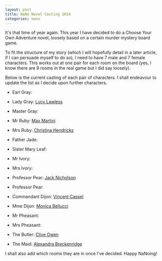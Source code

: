 ```yaml
---
layout: post
title: NaNo Novel Casting 2014
categories: nano
---
```

It's that time of year again.  This year I have decided to do a Choose Your Own Adventure novel, loosely based on a certain murder mystery board game.

To fit the structure of my story (which I will hopefully detail in a later article, if I can persuade myself to do so), I need to have 7 male and 7 female characters.  This works out at one pair for each room on the board (yes, I know there are 9 rooms in the real game but I did say loosely).

Below is the current casting of each pair of characters.  I shall endeavour to update the list as I decide upon further characters.

* Earl Gray: []()
* Lady Gray: [Lucy Lawless](http://www.imdb.com/name/nm0005128/)
* Master Gray: []()

* Mr Ruby: [Max Martini](http://www.imdb.com/name/nm0242882/)
* Mrs Ruby: [Christina Hendricks](http://www.imdb.com/name/nm0376716/)

* Father Jade:[]()
* Sister Mary Leaf: []()

* Mr Ivory: []()
* Mrs Ivory:[]()

* Professor Pear: [Jack Nicholson](http://www.imdb.com/name/nm0000197/)
* Professor Pear: []()

* Commandant Dijon: [Vincent Cassel](http://www.imdb.com/name/nm0001993/)
* Mme Dijon: [Monica Bellucci](http://www.imdb.com/name/nm0000899/)

* Mr Pheasant: []()
* Mrs Pheasant: []()

* The Butler: [Clive Owen](http://www.imdb.com/name/nm0654110/)
* The Maid: [Alexandra Breckenridge](http://www.imdb.com/name/nm1020036/)

I shall also add which rooms they are in once I've decided.  Happy NaNoing!


